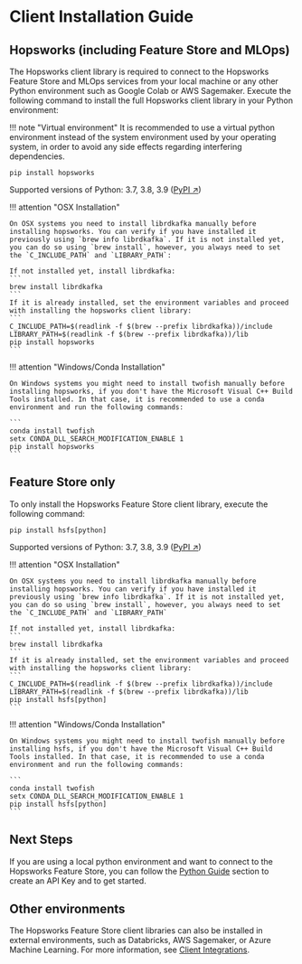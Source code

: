 # Client Installation Guide

## Hopsworks (including Feature Store and MLOps)
The Hopsworks client library is required to connect to the Hopsworks Feature Store and MLOps services from your local machine or any other Python environment such as Google Colab or AWS Sagemaker. Execute the following command to install the full Hopsworks client library in your Python environment:

!!! note "Virtual environment"
    It is recommended to use a virtual python environment instead of the system environment used by your operating system, in order to avoid any side effects regarding interfering dependencies.

```
pip install hopsworks
```
Supported versions of Python: 3.7, 3.8, 3.9 ([PyPI ↗](https://pypi.org/project/hopsworks/))

!!! attention "OSX Installation"

    On OSX systems you need to install librdkafka manually before installing hopsworks. You can verify if you have installed it previously using `brew info librdkafka`. If it is not installed yet, you can do so using `brew install`, however, you always need to set the `C_INCLUDE_PATH` and `LIBRARY_PATH`:

    If not installed yet, install librdkafka:
    ```
    brew install librdkafka
    ```
    If it is already installed, set the environment variables and proceed with installing the hopsworks client library:
    ```
    C_INCLUDE_PATH=$(readlink -f $(brew --prefix librdkafka))/include
    LIBRARY_PATH=$(readlink -f $(brew --prefix librdkafka))/lib
    pip install hopsworks
    ```

!!! attention "Windows/Conda Installation"

    On Windows systems you might need to install twofish manually before installing hopsworks, if you don't have the Microsoft Visual C++ Build Tools installed. In that case, it is recommended to use a conda environment and run the following commands:
    
    ```
    conda install twofish
    setx CONDA_DLL_SEARCH_MODIFICATION_ENABLE 1
    pip install hopsworks
    ```

## Feature Store only
To only install the Hopsworks Feature Store client library, execute the following command:

```
pip install hsfs[python]
```
Supported versions of Python: 3.7, 3.8, 3.9 ([PyPI ↗](https://pypi.org/project/hsfs/))

!!! attention "OSX Installation"

    On OSX systems you need to install librdkafka manually before installing hopsworks. You can verify if you have installed it previously using `brew info librdkafka`. If it is not installed yet, you can do so using `brew install`, however, you always need to set the `C_INCLUDE_PATH` and `LIBRARY_PATH`

    If not installed yet, install librdkafka:
    ```
    brew install librdkafka
    ```
    If it is already installed, set the environment variables and proceed with installing the hopsworks client library:
    ```
    C_INCLUDE_PATH=$(readlink -f $(brew --prefix librdkafka))/include
    LIBRARY_PATH=$(readlink -f $(brew --prefix librdkafka))/lib
    pip install hsfs[python]
    ```

!!! attention "Windows/Conda Installation"

    On Windows systems you might need to install twofish manually before installing hsfs, if you don't have the Microsoft Visual C++ Build Tools installed. In that case, it is recommended to use a conda environment and run the following commands:
    
    ```
    conda install twofish
    setx CONDA_DLL_SEARCH_MODIFICATION_ENABLE 1
    pip install hsfs[python]
    ```

## Next Steps

If you are using a local python environment and want to connect to the Hopsworks Feature Store, you can follow the [Python Guide](../integrations/python.md#generate-an-api-key) section to create an API Key and to get started.

## Other environments

The Hopsworks Feature Store client libraries can also be installed in external environments, such as Databricks, AWS Sagemaker, or Azure Machine Learning. For more information, see [Client Integrations](../integrations/index.md).

